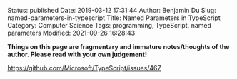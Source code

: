 Status: published
Date: 2019-03-12 17:31:44
Author: Benjamin Du
Slug: named-parameters-in-typescript
Title: Named Parameters in TypeScript
Category: Computer Science
Tags: programming, TypeScript, named parameters
Modified: 2021-09-26 16:28:43

**Things on this page are fragmentary and immature notes/thoughts of the author. Please read with your own judgement!**


https://github.com/Microsoft/TypeScript/issues/467
